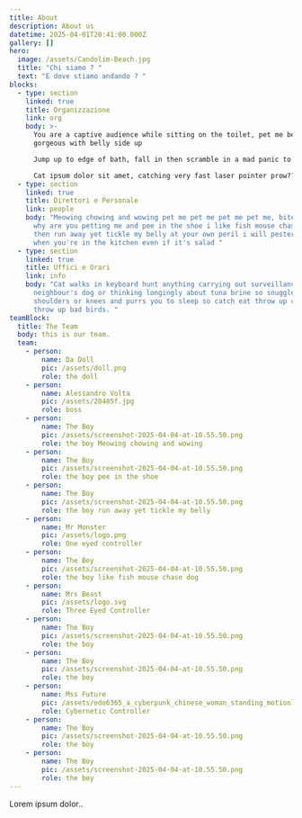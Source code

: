 ```yaml
---
title: About
description: About us
datetime: 2025-04-01T20:41:00.000Z
gallery: []
hero:
  image: /assets/Candolim-Beach.jpg
  title: "Chi siamo ? "
  text: "E dove stiamo andando ? "
blocks:
  - type: section
    linked: true
    title: Organizzazione
    link: org
    body: >-
      You are a captive audience while sitting on the toilet, pet me being
      gorgeous with belly side up

      Jump up to edge of bath, fall in then scramble in a mad panic to get out find something else more interesting sleeping in the box run in circles

      Cat ipsum dolor sit amet, catching very fast laser pointer prow?? ew dog you drink from the toilet, yum yum warm milk hotter pls, ouch too hot. Catch eat throw up catch eat throw up bad birds meow yet
  - type: section
    linked: true
    title: Direttori e Personale
    link: people
    body: "Meowing chowing and wowing pet me pet me pet me pet me, bite, scratch,
      why are you petting me and pee in the shoe i like fish mouse chase dog
      then run away yet tickle my belly at your own peril i will pester for food
      when you're in the kitchen even if it's salad "
  - type: section
    linked: true
    title: Uffici e Orari
    link: info
    body: "Cat walks in keyboard hunt anything carrying out surveillance on the
      neighbour's dog or thinking longingly about tuna brine so snuggles up to
      shoulders or knees and purrs you to sleep so catch eat throw up catch eat
      throw up bad birds. "
teamBlock:
  title: The Team
  body: this is our team.
  team:
    - person:
        name: Da Doll
        pic: /assets/doll.png
        role: the doll
    - person:
        name: Alessandro Volta
        pic: /assets/20485f.jpg
        role: boss
    - person:
        name: The Boy
        pic: /assets/screenshot-2025-04-04-at-10.55.50.png
        role: the boy Meowing chowing and wowing
    - person:
        name: The Boy
        pic: /assets/screenshot-2025-04-04-at-10.55.50.png
        role: the boy pee in the shoe
    - person:
        name: The Boy
        pic: /assets/screenshot-2025-04-04-at-10.55.50.png
        role: the boy run away yet tickle my belly
    - person:
        name: Mr Monster
        pic: /assets/logo.png
        role: One eyed controller
    - person:
        name: The Boy
        pic: /assets/screenshot-2025-04-04-at-10.55.50.png
        role: the boy like fish mouse chase dog
    - person:
        name: Mrs Beast
        pic: /assets/logo.svg
        role: Three Eyed Controller
    - person:
        name: The Boy
        pic: /assets/screenshot-2025-04-04-at-10.55.50.png
        role: the boy
    - person:
        name: The Boy
        pic: /assets/screenshot-2025-04-04-at-10.55.50.png
        role: the boy
    - person:
        name: Mss Future
        pic: /assets/edo6365_a_cyberpunk_chinese_woman_standing_motionless_in_a_neon_303d3daf-5adc-40d5-96b2-9316f646c7c0.png
        role: Cybernetic Controller
    - person:
        name: The Boy
        pic: /assets/screenshot-2025-04-04-at-10.55.50.png
        role: the boy
    - person:
        name: The Boy
        pic: /assets/screenshot-2025-04-04-at-10.55.50.png
        role: the boy
---
```

Lorem ipsum dolor..
